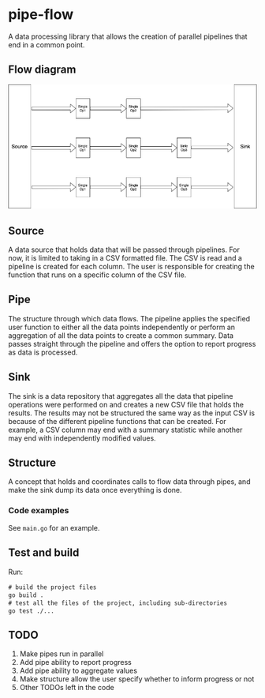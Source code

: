 # pipe-flow
A data processing library that allows the creation of parallel pipelines that end in a common point.

## Flow diagram

![](diagram.png)

## Source
A data source that holds data that will be passed through pipelines. For now, it is limited to taking in a CSV 
formatted file. The CSV is read and a pipeline is created for each column. The user is responsible for creating
the function that runs on a specific column of the CSV file.

## Pipe
The structure through which data flows. The pipeline applies the specified user function to either all the data points
independently or perform an aggregation of all the data points to create a common summary. Data passes straight through
the pipeline and offers the option to report progress as data is processed.

## Sink
The sink is a data repository that aggregates all the data that pipeline operations were performed on and creates a new
CSV file that holds the results. The results may not be structured the same way as the input CSV is because of the 
different pipeline functions that can be created. For example, a CSV column may end with a summary statistic while 
another may end with independently modified values.

## Structure
A concept that holds and coordinates calls to flow data through pipes, and make the sink dump its data once
everything is done.

### Code examples
See `main.go` for an example.

## Test and build
Run: 
```
# build the project files
go build .
# test all the files of the project, including sub-directories
go test ./...
```

## TODO

1. Make pipes run in parallel
1. Add pipe ability to report progress
1. Add pipe ability to aggregate values
1. Make structure allow the user specify whether to inform progress or not
1. Other TODOs left in the code
